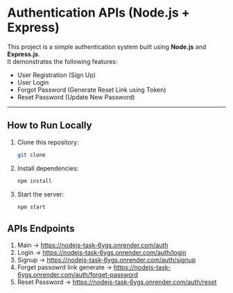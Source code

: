 # Authentication APIs (Node.js + Express)

This project is a simple authentication system built using **Node.js** and **Express.js**.  
It demonstrates the following features:  
- User Registration (Sign Up)  
- User Login  
- Forgot Password (Generate Reset Link using Token)  
- Reset Password (Update New Password)  

---

## How to Run Locally

1. Clone this repository:
   ```bash
   git clone 
2. Install dependencies:
   ```bash
   npm install
3. Start the server:
   ```bash
   npm start

## APIs Endpoints

1. Main -> https://nodejs-task-6ygs.onrender.com/auth
2. Login -> https://nodejs-task-6ygs.onrender.com/auth/login
3. Signup -> https://nodejs-task-6ygs.onrender.com/auth/signup
4. Forget passowrd link generate -> https://nodejs-task-6ygs.onrender.com/auth/forget-password
5. Reset Password -> https://nodejs-task-6ygs.onrender.com/auth/reset 
